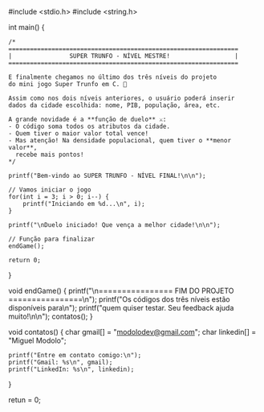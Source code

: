 #include <stdio.h>
#include <string.h>

int main() {

    /*
    ================================================================
    |                SUPER TRUNFO - NÍVEL MESTRE!                  |
    ================================================================
    
    E finalmente chegamos no último dos três níveis do projeto 
    do mini jogo Super Trunfo em C. 🎴

    Assim como nos dois níveis anteriores, o usuário poderá inserir 
    dados da cidade escolhida: nome, PIB, população, área, etc.

    A grande novidade é a **função de duelo** ⚔️:
    - O código soma todos os atributos da cidade.
    - Quem tiver o maior valor total vence!
    - Mas atenção! Na densidade populacional, quem tiver o **menor valor**,
      recebe mais pontos!
    */

    printf("Bem-vindo ao SUPER TRUNFO - NÍVEL FINAL!\n\n");

    // Vamos iniciar o jogo
    for(int i = 3; i > 0; i--) {
        printf("Iniciando em %d...\n", i);
    }

    printf("\nDuelo iniciado! Que vença a melhor cidade!\n\n");

    // Função para finalizar
    endGame();

    return 0;
}

void endGame() {
    printf("\n================ FIM DO PROJETO ================\n");
    printf("Os códigos dos três níveis estão disponíveis para\n");
    printf("quem quiser testar. Seu feedback ajuda muito!\n\n");
    contatos();
}

void contatos() {
    char gmail[] = "modolodev@gmail.com";
    char linkedin[] = "Miguel Modolo";

    printf("Entre em contato comigo:\n");
    printf("Gmail: %s\n", gmail);
    printf("LinkedIn: %s\n", linkedin);
}

retun = 0;